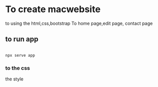 









# To create macwebsite 
to using the html,css,bootstrap
To home page,edit page, contact page
## to run app
```

npx serve app
```
### to the css 
the style





